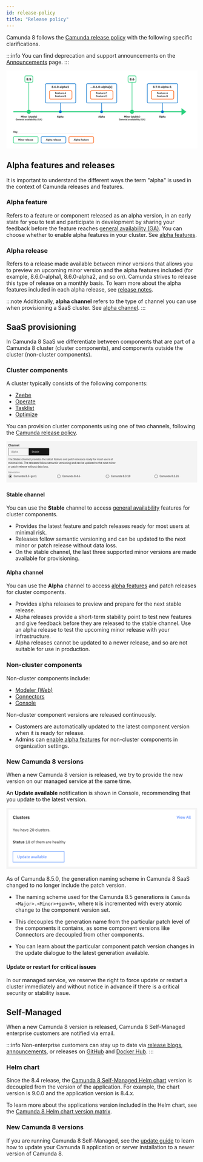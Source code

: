 ```yaml
---
id: release-policy
title: "Release policy"
---
```


Camunda 8 follows the [Camunda release policy](https://camunda.com/release-policy/) with the following specific clarifications.

:::info
You can find deprecation and support announcements on the [Announcements](announcements.md) page.
:::

![Stable and alpha channels when provisioning a cluster](./img/diagram-releases.png)

## Alpha features and releases

It is important to understand the different ways the term "alpha" is used in the context of Camunda releases and features.

### Alpha feature

Refers to a feature or component released as an alpha version, in an early state for you to test and participate in development by sharing your feedback before the feature reaches [general availability (GA)](/docs/reference/alpha-features.md#general-availability-ga). You can choose whether to enable alpha features in your cluster. See [alpha features](/docs/reference/alpha-features.md).

### Alpha release

Refers to a release made available between minor versions that allows you to preview an upcoming minor version and the alpha features included (for example, 8.6.0-alpha1, 8.6.0-alpha2, and so on). Camunda strives to release this type of release on a monthly basis. To learn more about the alpha features included in each alpha release, see [release notes](/docs/reference/release-notes/release-notes.md).

:::note
Additionally, **alpha channel** refers to the type of channel you can use when provisioning a SaaS cluster. See [alpha channel](#alpha-channel).
:::

## SaaS provisioning

In Camunda 8 SaaS we differentiate between components that are part of a Camunda 8 cluster (cluster components), and components outside the cluster (non-cluster components).

### Cluster components

A cluster typically consists of the following components:

- [Zeebe](/docs/components/zeebe/zeebe-overview.md)
- [Operate](/docs/components/operate/operate-introduction.md)
- [Tasklist](/docs/components/tasklist/introduction-to-tasklist.md)
- [Optimize]($optimize$/components/what-is-optimize)

You can provision cluster components using one of two channels, following the [Camunda release policy](https://camunda.com/release-policy/).

![Stable and alpha channels when provisioning a cluster](./img/channels.png)

#### Stable channel

You can use the **Stable** channel to access [general availability](/docs/reference/alpha-features.md#general-availability-ga) features for cluster components.

- Provides the latest feature and patch releases ready for most users at minimal risk.
- Releases follow semantic versioning and can be updated to the next minor or patch release without data loss.
- On the stable channel, the last three supported minor versions are made available for provisioning.

#### Alpha channel

You can use the **Alpha** channel to access [alpha features](/docs/reference/alpha-features.md) and patch releases for cluster components.

- Provides alpha releases to preview and prepare for the next stable release.
- Alpha releases provide a short-term stability point to test new features and give feedback before they are released to the stable channel. Use an alpha release to test the upcoming minor release with your infrastructure.
- Alpha releases cannot be updated to a newer release, and so are not suitable for use in production.

### Non-cluster components

Non-cluster components include:

- [Modeler (Web)](/docs/components/modeler/web-modeler/launch-web-modeler.md)
- [Connectors](/docs/components/console/introduction-to-console.md)
- [Console](/docs/components/console/introduction-to-console.md)

Non-cluster component versions are released continuously.

- Customers are automatically updated to the latest component version when it is ready for release.
- Admins can [enable alpha features](/components/console/manage-organization/enable-alpha-features.md) for non-cluster components in organization settings.

### New Camunda 8 versions

When a new Camunda 8 version is released, we try to provide the new version on our managed service at the same time.

An **Update available** notification is shown in Console, recommending that you update to the latest version.

![Console with notice to update the cluster in Camunda 8 SaaS](img/update-console.png)

As of Camunda 8.5.0, the generation naming scheme in Camunda 8 SaaS changed to no longer include the patch version.

- The naming scheme used for the Camunda 8.5 generations is `Camunda <Major>.<Minor>+gen<N>`, where `N` is incremented with every atomic change to the component version set.

- This decouples the generation name from the particular patch level of the components it contains, as some component versions like Connectors are decoupled from other components.

- You can learn about the particular component patch version changes in the update dialogue to the latest generation available.

#### Update or restart for critical issues

In our managed service, we reserve the right to force update or restart a cluster immediately and without notice in advance if there is a critical security or stability issue.

## Self-Managed

When a new Camunda 8 version is released, Camunda 8 Self-Managed enterprise customers are notified via email.

:::info
Non-enterprise customers can stay up to date via [release blogs](https://camunda.com/blog/category/release-notes.md), [announcements](/reference/announcements.md), or releases on [GitHub](https://github.com/camunda) and [Docker Hub](https://hub.docker.com/u/camunda).
:::

### Helm chart

Since the 8.4 release, the [Camunda 8 Self-Managed Helm chart](https://artifacthub.io/packages/helm/camunda/camunda-platform) version is decoupled from the version of the application. For example, the chart version is 9.0.0 and the application version is 8.4.x.

To learn more about the applications version included in the Helm chart, see the [Camunda 8 Helm chart version matrix](https://helm.camunda.io/camunda-platform/version-matrix/).

### New Camunda 8 versions

If you are running Camunda 8 Self-Managed, see the [update guide](/self-managed/operational-guides/update-guide/introduction.md) to learn how to update your Camunda 8 application or server installation to a newer version of Camunda 8.
